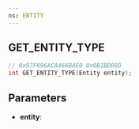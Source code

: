 ```yaml
---
ns: ENTITY
---
```

## GET_ENTITY_TYPE

```c
// 0x97F696ACA466B4E0 0x0B1BD08D
int GET_ENTITY_TYPE(Entity entity);
```

## Parameters
* **entity**:
